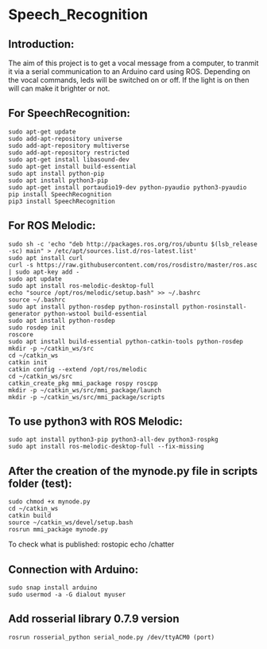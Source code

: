 # Speech_Recognition

## Introduction:
The aim of this project is to get a vocal message from a computer, to tranmit it via a serial communication to an Arduino card using ROS.
Depending on the vocal commands, leds will be switched on or off.
If the light is on then will can make it brighter or not.

## For SpeechRecognition:
    sudo apt-get update
    sudo add-apt-repository universe
    sudo add-apt-repository multiverse
    sudo add-apt-repository restricted
    sudo apt-get install libasound-dev
    sudo apt-get install build-essential
    sudo apt install python-pip
    sudo apt install python3-pip
    sudo apt-get install portaudio19-dev python-pyaudio python3-pyaudio
    pip install SpeechRecognition
    pip3 install SpeechRecognition


## For ROS Melodic:
    sudo sh -c 'echo "deb http://packages.ros.org/ros/ubuntu $(lsb_release -sc) main" > /etc/apt/sources.list.d/ros-latest.list'
    sudo apt install curl
    curl -s https://raw.githubusercontent.com/ros/rosdistro/master/ros.asc | sudo apt-key add -
    sudo apt update
    sudo apt install ros-melodic-desktop-full
    echo "source /opt/ros/melodic/setup.bash" >> ~/.bashrc
    source ~/.bashrc
    sudo apt install python-rosdep python-rosinstall python-rosinstall-generator python-wstool build-essential
    sudo apt install python-rosdep
    sudo rosdep init
    roscore
    sudo apt install build-essential python-catkin-tools python-rosdep
    mkdir -p ~/catkin_ws/src
    cd ~/catkin_ws
    catkin init
    catkin config --extend /opt/ros/melodic
    cd ~/catkin_ws/src
    catkin_create_pkg mmi_package rospy roscpp
    mkdir -p ~/catkin_ws/src/mmi_package/launch
    mkdir -p ~/catkin_ws/src/mmi_package/scripts


## To use python3 with ROS Melodic:
    sudo apt install python3-pip python3-all-dev python3-rospkg
    sudo apt install ros-melodic-desktop-full --fix-missing


## After the creation of the mynode.py file in scripts folder (test):
    sudo chmod +x mynode.py
    cd ~/catkin_ws
    catkin build
    source ~/catkin_ws/devel/setup.bash
    rosrun mmi_package mynode.py

To check what is published: rostopic echo /chatter


## Connection with Arduino:
    sudo snap install arduino
    sudo usermod -a -G dialout myuser
## Add rosserial library 0.7.9 version
    rosrun rosserial_python serial_node.py /dev/ttyACM0 (port)

